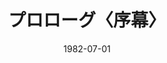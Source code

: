 ---
discogs_id: 3539781
discogs_master_id: 836400
title: プロローグ〈序幕〉
artists: ['中森明菜']
date: 1982-07-01
genre: ['Pop']
image: プロローグ〈序幕〉-3539781.jpg
label: Reprise Records
country: Japan
styles: ['Kayōkyoku']
video: https://www.youtube.com/watch?v=bQfdyUHP8C0
---